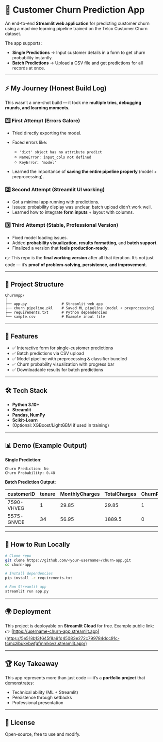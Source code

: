 # 🔮 Customer Churn Prediction App

An end-to-end **Streamlit web application** for predicting customer churn using a machine learning pipeline trained on the Telco Customer Churn dataset.

The app supports:

* **Single Predictions** → Input customer details in a form to get churn probability instantly.
* **Batch Predictions** → Upload a CSV file and get predictions for all records at once.

---

## ⚡ My Journey (Honest Build Log)

This wasn’t a one-shot build — it took me **multiple tries, debugging rounds, and learning moments**.

### 1️⃣ First Attempt (Errors Galore)

* Tried directly exporting the model.
* Faced errors like:

  * `'dict' object has no attribute predict`
  * `NameError: input_cols not defined`
  * `KeyError: 'model'`
* Learned the importance of **saving the entire pipeline properly** (model + preprocessing).

### 2️⃣ Second Attempt (Streamlit UI working)

* Got a minimal app running with predictions.
* Issues: probability display was unclear, batch upload didn’t work well.
* Learned how to integrate **form inputs** + layout with columns.

### 3️⃣ Third Attempt (Stable, Professional Version)

* Fixed model loading issues.
* Added **probability visualization**, **results formatting**, and **batch support**.
* Finalized a version that **feels production-ready**.

👉 This repo is the **final working version** after all that iteration.
It’s not just code — it’s **proof of problem-solving, persistence, and improvement**.

---

## 📂 Project Structure

```
ChurnApp/
│
├── app.py                # Streamlit web app
├── churn_pipeline.pkl    # Saved ML pipeline (model + preprocessing)
├── requirements.txt      # Python dependencies
└── sample.csv            # Example input file
```

---

## 🚀 Features

* ✅ Interactive form for single-customer predictions
* ✅ Batch predictions via CSV upload
* ✅ Model pipeline with preprocessing & classifier bundled
* ✅ Churn probability visualization with progress bar
* ✅ Downloadable results for batch predictions

---

## 🛠️ Tech Stack

* **Python 3.10+**
* **Streamlit**
* **Pandas, NumPy**
* **Scikit-Learn**
* (Optional: XGBoost/LightGBM if used in training)

---

## 📊 Demo (Example Output)

**Single Prediction:**

```
Churn Prediction: No
Churn Probability: 0.48
```

**Batch Prediction Output:**

| customerID | tenure | MonthlyCharges | TotalCharges | ChurnPrediction | ChurnProbability |
| ---------- | ------ | -------------- | ------------ | --------------- | ---------------- |
| 7590-VHVEG | 1      | 29.85          | 29.85        | 1               | 0.73             |
| 5575-GNVDE | 34     | 56.95          | 1889.5       | 0               | 0.22             |

---

## 🔧 How to Run Locally

```bash
# Clone repo
git clone https://github.com/<your-username>/churn-app.git
cd churn-app

# Install dependencies
pip install -r requirements.txt

# Run Streamlit app
streamlit run app.py
```

---

## 🌍 Deployment

This project is deployable on **Streamlit Cloud** for free.
Example public link:
👉 [https://username-churn-app.streamlit.app](https://5e518b13f645f8a9fd45083e272c799784dcc91c-tcmczibukvbwfgfmmkovz.streamlit.app/)

---

## 🏆 Key Takeaway

This app represents more than just code — it’s a **portfolio project** that demonstrates:

* Technical ability (ML + Streamlit)
* Persistence through setbacks
* Professional presentation

---

## 📜 License

Open-source, free to use and modify.
